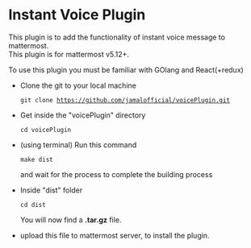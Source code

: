 # Instant Voice Plugin

This plugin is to add the functionality of instant voice message to mattermost.<br/> 
This plugin is for mattermost v5.12+.

To use this plugin you must be familiar with GOlang and React(+redux)

- Clone the git to your local machine

    <code>git clone https://github.com/jamalofficial/voicePlugin.git</code>

- Get inside the "voicePlugin" directory


    <code>cd voicePlugin</code>


- (using terminal) Run this command

    <code>make dist</code>

    and wait for the process to complete the building process
- Inside "dist" folder

    <code>cd dist</code>

    You will now find a <strong>.tar.gz</strong> file.

- upload this file to mattermost server, to install the plugin.
